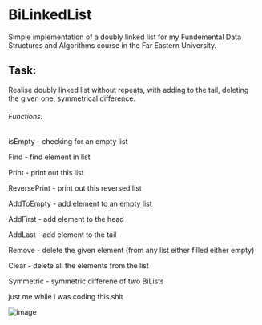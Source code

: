 # BiLinkedList
Simple implementation of a doubly linked list for my Fundemental Data Structures and Algorithms course in the Far Eastern University.

## Task:

Realise doubly linked list without repeats, with adding to the tail, deleting the given one, symmetrical difference.

###### Functions:

isEmpty - checking for an empty list

Find - find element in list

Print - print out this list

ReversePrint - print out this reversed list

AddToEmpty - add element to an empty list

AddFirst - add element to the head

AddLast - add element to the tail

Remove - delete the given element (from any list either filled either empty)

Clear - delete all the elements from the list

Symmetric - symmetric differene of two BiLists


just me while i was coding this shit

![image](https://user-images.githubusercontent.com/89124030/212095300-8eab01b1-f96f-4db5-9d2b-6b2aa7fbe3e5.png)

